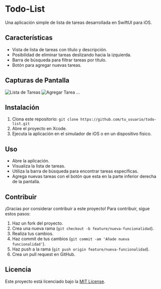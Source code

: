 # Todo-List

Una aplicación simple de lista de tareas desarrollada en SwiftUI para iOS.

## Características

- Vista de lista de tareas con título y descripción.
- Posibilidad de eliminar tareas deslizando hacia la izquierda.
- Barra de búsqueda para filtrar tareas por título.
- Botón para agregar nuevas tareas.

## Capturas de Pantalla

![Lista de Tareas](screenshots/todo_list.png)
![Agregar Tarea](screenshots/add_todo.png)
...

## Instalación

1. Clona este repositorio: `git clone https://github.com/tu_usuario/todo-list.git`
2. Abre el proyecto en Xcode.
3. Ejecuta la aplicación en el simulador de iOS o en un dispositivo físico.

## Uso

- Abre la aplicación.
- Visualiza la lista de tareas.
- Utiliza la barra de búsqueda para encontrar tareas específicas.
- Agrega nuevas tareas con el botón que esta en la parte inferior derecha de la pantalla.

## Contribuir

¡Gracias por considerar contribuir a este proyecto! Para contribuir, sigue estos pasos:

1. Haz un fork del proyecto.
2. Crea una nueva rama (`git checkout -b feature/nueva-funcionalidad`).
3. Realiza tus cambios.
4. Haz commit de tus cambios (`git commit -am 'Añade nueva funcionalidad'`).
5. Haz push a la rama (`git push origin feature/nueva-funcionalidad`).
6. Crea un pull request en GitHub.

## Licencia

Este proyecto está licenciado bajo la [MIT License](LICENSE).

